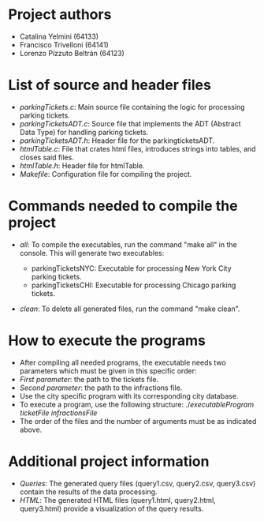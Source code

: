 # Project authors

- Catalina Yelmini (64133)
- Francisco Trivelloni (64141)
- Lorenzo Pizzuto Beltrán (64123)

# List of source and header files

- *parkingTickets.c*: Main source file containing the logic for processing parking tickets.
- *parkingTicketsADT.c*: Source file that implements the ADT (Abstract Data Type) for handling parking tickets.
- *parkingTicketsADT.h*: Header file for the parkingticketsADT.
- *htmlTable.c*: File that crates html files, introduces strings into tables, and closes said files.
- *htmlTable.h*: Header file for htmlTable.
- *Makefile*: Configuration file for compiling the project.

# Commands needed to compile the project

- *all*: To compile the executables, run the command "make all" in the console. This will generate two executables:
  - parkingTicketsNYC: Executable for processing New York City parking tickets.
  - parkingTicketsCHI: Executable for processing Chicago parking tickets.

- *clean*: To delete all generated files, run the command "make clean".

# How to execute the programs

- After compiling all needed programs, the executable needs two parameters which must be given in this specific order:
- *First parameter*: the path to the tickets file.
- *Second parameter*: the path to the infractions file.
- Use the city specific program with its corresponding city database. 
- To execute a program, use the following structure: ./*executableProgram* *ticketFile* *infractionsFile*
- The order of the files and the number of arguments must be as indicated above.

# Additional project information

- *Queries*: The generated query files (query1.csv, query2.csv, query3.csv) contain the results of the data processing.
- *HTML*: The generated HTML files (query1.html, query2.html, query3.html) provide a visualization of the query results.


